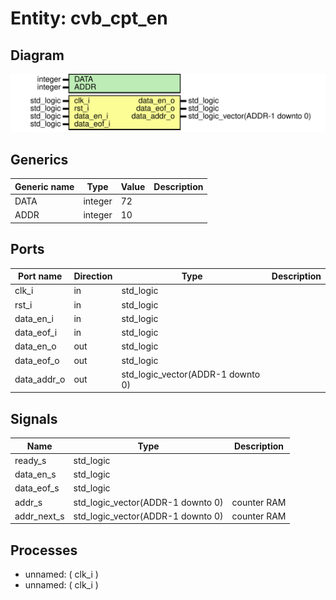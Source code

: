 # Entity: cvb_cpt_en

## Diagram

![Diagram](cvb_cpt_en.svg "Diagram")
## Generics

| Generic name | Type    | Value | Description |
| ------------ | ------- | ----- | ----------- |
| DATA         | integer | 72    |             |
| ADDR         | integer | 10    |             |
## Ports

| Port name   | Direction | Type                              | Description |
| ----------- | --------- | --------------------------------- | ----------- |
| clk_i       | in        | std_logic                         |             |
| rst_i       | in        | std_logic                         |             |
| data_en_i   | in        | std_logic                         |             |
| data_eof_i  | in        | std_logic                         |             |
| data_en_o   | out       | std_logic                         |             |
| data_eof_o  | out       | std_logic                         |             |
| data_addr_o | out       | std_logic_vector(ADDR-1 downto 0) |             |
## Signals

| Name         | Type                              | Description |
| ------------ | --------------------------------- | ----------- |
| ready_s      | std_logic                         |             |
| data_en_s    | std_logic                         |             |
| data_eof_s   | std_logic                         |             |
| addr_s       | std_logic_vector(ADDR-1 downto 0) | counter RAM |
|  addr_next_s | std_logic_vector(ADDR-1 downto 0) | counter RAM |
## Processes
- unnamed: ( clk_i )
- unnamed: ( clk_i )
